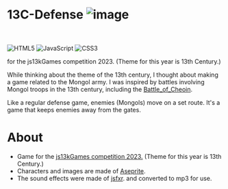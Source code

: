 # 13C-Defense ![image](https://github.com/kangjung/13C-Defense/blob/main/asset/horse.gif)<br/><br/>
![HTML5](https://img.shields.io/badge/html5-%23E34F26.svg?style=for-the-badge&logo=html5&logoColor=white)
![JavaScript](https://img.shields.io/badge/javascript-%23323330.svg?style=for-the-badge&logo=javascript&logoColor=%23F7DF1E)
![CSS3](https://img.shields.io/badge/css3-%231572B6.svg?style=for-the-badge&logo=css3&logoColor=white)

 for the js13kGames competition 2023. (Theme for this year is 13th Century.)

While thinking about the theme of the 13th century, I thought about making a game related to the Mongol army. I was inspired by battles involving Mongol troops in the 13th century, including the [Battle_of_Cheoin](https://en.wikipedia.org/wiki/Battle_of_Cheoin).

Like a regular defense game, enemies (Mongols) move on a set route.
It's a game that keeps enemies away from the gates.

# About
* Game for the [js13kGames competition 2023.](https://js13kgames.com/) (Theme for this year is 13th Century.)
* Characters and images are made of [Aseprite](https://github.com/aseprite/aseprite).
* The sound effects were made of [jsfxr](https://pro.sfxr.me/). and converted to mp3 for use.
